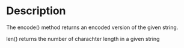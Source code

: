 # Description


The encode() method returns an encoded version of the given string.

len() returns the number of charachter length in a given string